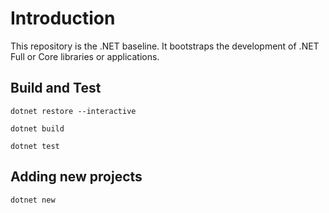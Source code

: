 # Introduction

This repository is the .NET baseline. It bootstraps the development of .NET Full or Core libraries or applications.

## Build and Test

`dotnet restore --interactive`

`dotnet build`

`dotnet test`

## Adding new projects

`dotnet new`
